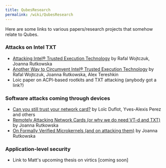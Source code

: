 ```yaml
---
title: QubesResearch
permalink: /wiki/QubesResearch
---
```


Here are some links to various papers/research projects that somehow relate to Qubes.

### Attacks on Intel TXT

-   [​Attacking Intel® Trusted Execution Technology](http://invisiblethingslab.com/resources/bh09dc/Attacking%20Intel%20TXT%20-%20paper.pdf) by Rafal Wojtczuk, Joanna Rutkowska
-   [​Another Way to Circumvent Intel® Trusted Execution Technology](http://invisiblethingslab.com/resources/misc09/Another%20TXT%20Attack.pdf) by Rafal Wojtczuk, Joanna Rutkowska, Alex Tereshkin
-   Loic paper on ACPI-based rootkits and TXT attacking (anybody got a link?)

### Software attacks coming through devices

-   [​Can you still trust your network card?](http://www.ssi.gouv.fr/IMG/pdf/csw-trustnetworkcard.pdf) by Loïc Duflot, Yves-Alexis Perez and others
-   [​Remotely Attacking Network Cards (or why we do need VT-d and TXT)](http://theinvisiblethings.blogspot.com/2010/04/remotely-attacking-network-cards-or-why.html) by Joanna Rutkowska
-   [​On Formally Verified Microkernels (and on attacking them)](http://theinvisiblethings.blogspot.com/2010/05/on-formally-verified-microkernels-and.html) by Joanna Rutkowska

### Application-level security

-   Link to Matt's upcoming thesis on virtics [coming soon]

